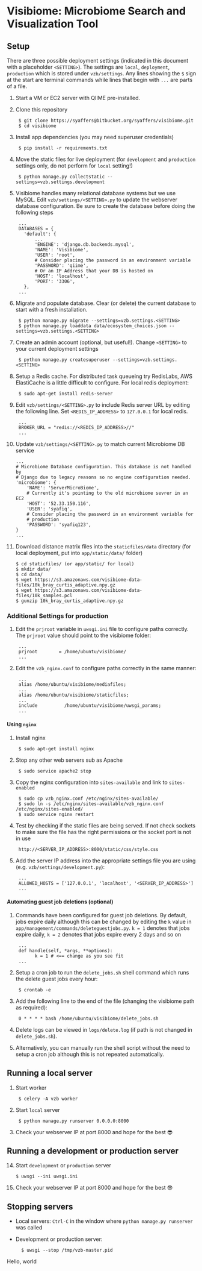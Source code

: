 # Visibiome: Microbiome Search and Visualization Tool #

## Setup ##
There are three possible deployment settings (indicated in this document with a
  placeholder `<SETTING>`). The settings are `local`, `deployment`, `production`
  which is stored under `vzb/settings`. Any lines showing the `$` sign at the
  start are terminal commands while lines that begin with `...` are parts of
  a file.

1. Start a VM or EC2 server with QIIME pre-installed.

2. Clone this repository

        $ git clone https://syaffers@bitbucket.org/syaffers/visibiome.git
        $ cd visibiome

3. Install app dependencies (you may need superuser credentials)

        $ pip install -r requirements.txt

4. Move the static files for live deployment (for `development` and `production`
  settings only, do not perform for `local` setting!)

        $ python manage.py collectstatic --settings=vzb.settings.development

5. Visibiome handles many relational database systems but we use MySQL. Edit
  `vzb/settings/<SETTING>.py` to update the webserver database configuration. Be
  sure to create the database before doing the following steps

        ...
        DATABASES = {
          'default': {
              ...
              'ENGINE': 'django.db.backends.mysql',
              'NAME': 'Visibiome',
              'USER': 'root',
              # Consider placing the password in an environment variable
              'PASSWORD': 'qiime',
              # Or an IP Address that your DB is hosted on
              'HOST': 'localhost',
              'PORT': '3306',
          },
        ...

6. Migrate and populate database. Clear (or delete) the current database to
  start with a fresh installation.

        $ python manage.py migrate --settings=vzb.settings.<SETTING>
        $ python manage.py loaddata data/ecosystem_choices.json --settings=vzb.settings.<SETTING>

7. Create an admin account (optional, but useful!). Change `<SETTING>` to your
  current deployment settings

        $ python manage.py createsuperuser --settings=vzb.settings.<SETTING>

8. Setup a Redis cache. For distributed task queueing try RedisLabs, AWS
  ElastiCache is a little difficult to configure. For local redis deployment:

        $ sudo apt-get install redis-server

9. Edit `vzb/settings/<SETTING>.py` to include Redis server URL by editing the
  following line. Set `<REDIS_IP_ADDRESS>` to `127.0.0.1` for local redis.

        ...
        BROKER_URL = "redis://<REDIS_IP_ADDRESS>//"
        ...

10. Update `vzb/settings/<SETTING>.py` to match current Microbiome DB service

        ...
        # Microbiome Database configuration. This database is not handled by
        # Django due to legacy reasons so no engine configuration needed.
        'microbiome': {
            'NAME': 'ServerMicroBiome',
            # Currently it's pointing to the old microbiome sevrer in an EC2
            'HOST': '52.33.150.116',
            'USER': 'syafiq',
            # Consider placing the password in an environment variable for
            # production
            'PASSWORD': 'syafiq123',
        }
        ...

11. Download distance matrix files into the `staticfiles/data` directory (for
  local deployment, put into `app/static/data/` folder)

        $ cd staticfiles/ (or app/static/ for local)
        $ mkdir data/
        $ cd data/
        $ wget https://s3.amazonaws.com/visibiome-data-files/10k_bray_curtis_adaptive.npy.gz
        $ wget https://s3.amazonaws.com/visibiome-data-files/10k_samples.pcl
        $ gunzip 10k_bray_curtis_adaptive.npy.gz

### Additional Settings for production
1. Edit the `prjroot` variable in `uwsgi.ini` file to configure paths correctly.
  The `prjroot` value should point to the visibiome folder:

        ...
        prjroot        = /home/ubuntu/visibiome/
        ...

2. Edit the `vzb_nginx.conf` to configure paths correctly in the same manner:

        ...
        alias /home/ubuntu/visibiome/mediafiles;
        ...
        alias /home/ubuntu/visibiome/staticfiles;
        ...
        include          /home/ubuntu/visibiome/uwsgi_params;
        ...

#### Using `nginx`
1. Install nginx

        $ sudo apt-get install nginx

2. Stop any other web servers sub as Apache

        $ sudo service apache2 stop

3. Copy the nginx configuration into `sites-available` and link to
  `sites-enabled`

        $ sudo cp vzb_nginx.conf /etc/nginx/sites-available/
        $ sudo ln -s /etc/nginx/sites-available/vzb_nginx.conf /etc/nginx/sites-enabled/
        $ sudo service nginx restart

4. Test by checking if the static files are being served. If not check sockets
  to make sure the file has the right permissions or the socket port is not
  in use

        http://<SERVER_IP_ADDRESS>:8000/static/css/style.css

5. Add the server IP address into the appropriate settings file you are using
  (e.g. `vzb/settings/development.py`):

        ...
        ALLOWED_HOSTS = ['127.0.0.1', 'localhost', '<SERVER_IP_ADDRESS>']
        ...

#### Automating guest job deletions (optional)
1. Commands have been configured for guest job deletions. By default, jobs
  expire daily although this can be changed by editing the `k` value in
  `app/management/commands/deleteguestjobs.py`. `k = 1` denotes that jobs expire
  daily, `k = 2` denotes that jobs expire every 2 days and so on

        ...
        def handle(self, *args, **options):
              k = 1 # <== change as you see fit
        ...

2. Setup a cron job to run the `delete_jobs.sh` shell command which runs the
  delete guest jobs every hour:

        $ crontab -e

3. Add the following line to the end of the file (changing the visibiome path
  as required):

        0 * * * * bash /home/ubuntu/visibiome/delete_jobs.sh

4. Delete logs can be viewed in `logs/delete.log` (if path is not changed in
  `delete_jobs.sh`).

5. Alternatively, you can manually run the shell script without the need to
  setup a cron job although this is not repeated automatically.


## Running a local server
1. Start worker

        $ celery -A vzb worker

2. Start `local` server

        $ python manage.py runserver 0.0.0.0:8000

3. Check your webserver IP at port 8000 and hope for the best 😎

## Running a development or production server
14. Start `development` or `production` server

        $ uwsgi --ini uwsgi.ini

14. Check your webserver IP at port 8000 and hope for the best 😎

## Stopping servers
- Local servers: `Ctrl-C` in the window where `python manage.py runserver` was
called
- Development or production server:

        $ uwsgi --stop /tmp/vzb-master.pid


Hello, world